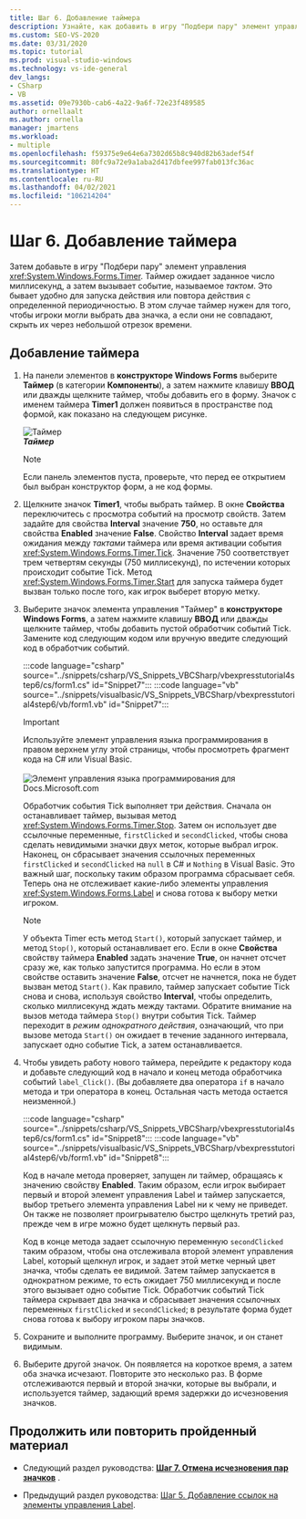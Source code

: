 ```yaml
---
title: Шаг 6. Добавление таймера
description: Узнайте, как добавить в игру "Подбери пару" элемент управления <xref:System.Windows.Forms.Timer>.
ms.custom: SEO-VS-2020
ms.date: 03/31/2020
ms.topic: tutorial
ms.prod: visual-studio-windows
ms.technology: vs-ide-general
dev_langs:
- CSharp
- VB
ms.assetid: 09e7930b-cab6-4a22-9a6f-72e23f489585
author: ornellaalt
ms.author: ornella
manager: jmartens
ms.workload:
- multiple
ms.openlocfilehash: f59375e9e64e6a7302d65b8c940d82b63adef54f
ms.sourcegitcommit: 80fc9a72e9a1aba2d417dbfee997fab013fc36ac
ms.translationtype: HT
ms.contentlocale: ru-RU
ms.lasthandoff: 04/02/2021
ms.locfileid: "106214204"
---
```

# <a name="step-6-add-a-timer"></a>Шаг 6. Добавление таймера
Затем добавьте в игру "Подбери пару" элемент управления <xref:System.Windows.Forms.Timer>. Таймер ожидает заданное число миллисекунд, а затем вызывает событие, называемое *тактом*. Это бывает удобно для запуска действия или повтора действия с определенной периодичностью. В этом случае таймер нужен для того, чтобы игроки могли выбрать два значка, а если они не совпадают, скрыть их через небольшой отрезок времени.

## <a name="to-add-a-timer"></a>Добавление таймера

1. На панели элементов в **конструкторе Windows Forms** выберите **Таймер** (в категории **Компоненты**), а затем нажмите клавишу **ВВОД** или дважды щелкните таймер, чтобы добавить его в форму. Значок с именем таймера **Timer1** должен появиться в пространстве под формой, как показано на следующем рисунке.

     ![Таймер](../ide/media/express_timer.png)<br/>
***Таймер***

    > [!NOTE]
    > Если панель элементов пуста, проверьте, что перед ее открытием был выбран конструктор форм, а не код формы.

2. Щелкните значок **Timer1**, чтобы выбрать таймер. В окне **Свойства** переключитесь с просмотра событий на просмотр свойств. Затем задайте для свойства **Interval** значение **750**, но оставьте для свойства **Enabled** значение **False**. Свойство **Interval** задает время ожидания между *тактами* таймера или время активации события <xref:System.Windows.Forms.Timer.Tick>. Значение 750 соответствует трем четвертям секунды (750 миллисекунд), по истечении которых происходит событие Tick. Метод <xref:System.Windows.Forms.Timer.Start> для запуска таймера будет вызван только после того, как игрок выберет вторую метку.

3. Выберите значок элемента управления "Таймер" в **конструкторе Windows Forms**, а затем нажмите клавишу **ВВОД** или дважды щелкните таймер, чтобы добавить пустой обработчик событий Tick. Замените код следующим кодом или вручную введите следующий код в обработчик событий.

     :::code language="csharp" source="../snippets/csharp/VS_Snippets_VBCSharp/vbexpresstutorial4step6/cs/form1.cs" id="Snippet7":::
     :::code language="vb" source="../snippets/visualbasic/VS_Snippets_VBCSharp/vbexpresstutorial4step6/vb/form1.vb" id="Snippet7":::

      > [!IMPORTANT]
      > Используйте элемент управления языка программирования в правом верхнем углу этой страницы, чтобы просмотреть фрагмент кода на C# или Visual Basic.<br><br>![Элемент управления языка программирования для Docs.Microsoft.com](../ide/media/docs-programming-language-control.png)

     Обработчик события Tick выполняет три действия. Сначала он останавливает таймер, вызывая метод <xref:System.Windows.Forms.Timer.Stop>. Затем он использует две ссылочные переменные, `firstClicked` и `secondClicked`, чтобы снова сделать невидимыми значки двух меток, которые выбрал игрок. Наконец, он сбрасывает значения ссылочных переменных `firstClicked` и `secondClicked` на `null` в C# и `Nothing` в Visual Basic. Это важный шаг, поскольку таким образом программа сбрасывает себя. Теперь она не отслеживает какие-либо элементы управления <xref:System.Windows.Forms.Label> и снова готова к выбору метки игроком.

    > [!NOTE]
    > У объекта Timer есть метод `Start()`, который запускает таймер, и метод `Stop()`, который останавливает его. Если в окне **Свойства** свойству таймера **Enabled** задать значение **True**, он начнет отсчет сразу же, как только запустится программа. Но если в этом свойстве оставить значение **False**, отсчет не начнется, пока не будет вызван метод `Start()`. Как правило, таймер запускает событие Tick снова и снова, используя свойство **Interval**, чтобы определить, сколько миллисекунд ждать между тактами. Обратите внимание на вызов метода таймера `Stop()` внутри события Tick. Таймер переходит в *режим однократного действия*, означающий, что при вызове метода `Start()` он ожидает в течение заданного интервала, запускает одно событие Tick, а затем останавливается.

4. Чтобы увидеть работу нового таймера, перейдите к редактору кода и добавьте следующий код в начало и конец метода обработчика событий `label_Click()`. (Вы добавляете два оператора `if` в начало метода и три оператора в конец. Остальная часть метода остается неизменной.)

     :::code language="csharp" source="../snippets/csharp/VS_Snippets_VBCSharp/vbexpresstutorial4step6/cs/form1.cs" id="Snippet8":::
     :::code language="vb" source="../snippets/visualbasic/VS_Snippets_VBCSharp/vbexpresstutorial4step6/vb/form1.vb" id="Snippet8":::

     Код в начале метода проверяет, запущен ли таймер, обращаясь к значению свойству **Enabled**. Таким образом, если игрок выбирает первый и второй элемент управления Label и таймер запускается, выбор третьего элемента управления Label ни к чему не приведет. Он также не позволяет проигрывателю быстро щелкнуть третий раз, прежде чем в игре можно будет щелкнуть первый раз. 

     Код в конце метода задает ссылочную переменную `secondClicked` таким образом, чтобы она отслеживала второй элемент управления Label, который щелкнул игрок, и задает этой метке черный цвет значка, чтобы сделать ее видимой. Затем таймер запускается в однократном режиме, то есть ожидает 750 миллисекунд и после этого вызывает одно событие Tick. Обработчик событий Tick таймера скрывает два значка и сбрасывает значения ссылочных переменных `firstClicked` и `secondClicked`; в результате форма будет снова готова к выбору игроком пары значков.

5. Сохраните и выполните программу. Выберите значок, и он станет видимым.

6. Выберите другой значок. Он появляется на короткое время, а затем оба значка исчезают. Повторите это несколько раз. В форме отслеживаются первый и второй значки, которые вы выбрали, и используется таймер, задающий время задержки до исчезновения значков.

## <a name="to-continue-or-review"></a>Продолжить или повторить пройденный материал

- Следующий раздел руководства: **[Шаг 7. Отмена исчезновения пар значков](../ide/step-7-keep-pairs-visible.md)** .

- Предыдущий раздел руководства: [Шаг 5. Добавление ссылок на элементы управления Label](../ide/step-5-add-label-references.md).
